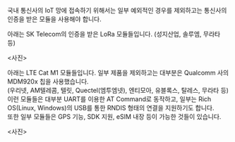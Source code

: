 
국내 통신사의 IoT 망에 접속하기 위해서는 일부 예외적인 경우를 제외하고는 통신사의 인증을 받은 모듈을 사용해야 합니다.

아래는 SK Telecom의 인증을 받은 LoRa 모듈들입니다.
(성지산업, 솔루엠, 무라타 등)

<사진>

아래는 LTE Cat M1 모듈들입니다. 일부 제품을 제외하고는 대부분은 Qualcomm 사의 MDM920x 칩을 사용했습니다.  
(우리넷, AM텔레콤, 텔릿, Quectel(엠투엠넷), 엔티모아, 유블록스, 탈레스, 무라타 등)  
이런 모듈들은 대부분 UART를 이용한 AT Command로 동작하고, 일부는 Rich OS(Linux, Windows)의 USB를 통한 RNDIS 형태의 연결을 지원하기도 합니다.  
또한 일부 모듈들은 GPS 기능, SDK 지원, eSIM 내장 등이 가능한 것들이 있습니다.

<사진>

